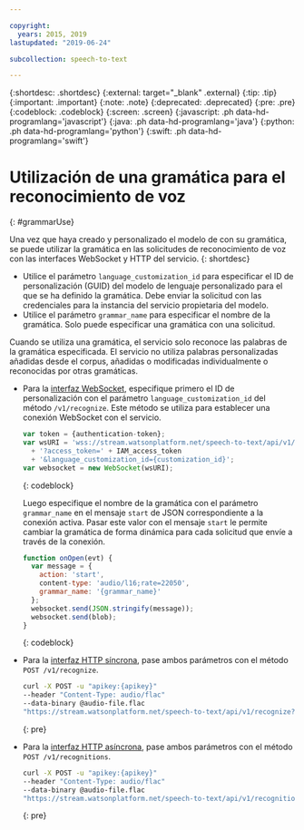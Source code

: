 ```yaml
---

copyright:
  years: 2015, 2019
lastupdated: "2019-06-24"

subcollection: speech-to-text

---
```


{:shortdesc: .shortdesc}
{:external: target="_blank" .external}
{:tip: .tip}
{:important: .important}
{:note: .note}
{:deprecated: .deprecated}
{:pre: .pre}
{:codeblock: .codeblock}
{:screen: .screen}
{:javascript: .ph data-hd-programlang='javascript'}
{:java: .ph data-hd-programlang='java'}
{:python: .ph data-hd-programlang='python'}
{:swift: .ph data-hd-programlang='swift'}

# Utilización de una gramática para el reconocimiento de voz
{: #grammarUse}

Una vez que haya creado y personalizado el modelo de con su gramática, se puede utilizar la gramática en las solicitudes de reconocimiento de voz con las interfaces WebSocket y HTTP del servicio.
{: shortdesc}

-   Utilice el parámetro `language_customization_id` para especificar el ID de personalización (GUID) del modelo de lenguaje personalizado para el que se ha definido la gramática. Debe enviar la solicitud con las credenciales para la instancia del servicio propietaria del modelo.
-   Utilice el parámetro `grammar_name` para especificar el nombre de la gramática. Solo puede especificar una gramática con una solicitud.

Cuando se utiliza una gramática, el servicio solo reconoce las palabras de la gramática especificada. El servicio no utiliza palabras personalizadas añadidas desde el corpus, añadidas o modificadas individualmente o reconocidas por otras gramáticas.

-   Para la [interfaz WebSocket](/docs/services/speech-to-text?topic=speech-to-text-websockets), especifique primero el ID de personalización con el parámetro `language_customization_id` del método `/v1/recognize`. Este método se utiliza para establecer una conexión WebSocket con el servicio.

    ```javascript
    var token = {authentication-token};
    var wsURI = 'wss://stream.watsonplatform.net/speech-to-text/api/v1/recognize'
      + '?access_token=' + IAM_access_token
      + '&language_customization_id={customization_id}';
    var websocket = new WebSocket(wsURI);
    ```
    {: codeblock}

    Luego especifique el nombre de la gramática con el parámetro `grammar_name` en el mensaje `start` de JSON correspondiente a la conexión activa. Pasar este valor con el mensaje `start` le permite cambiar la gramática de forma dinámica para cada solicitud que envíe a través de la conexión.

    ```javascript
    function onOpen(evt) {
      var message = {
        action: 'start',
        content-type: 'audio/l16;rate=22050',
        grammar_name: '{grammar_name}'
      };
      websocket.send(JSON.stringify(message));
      websocket.send(blob);
    }
    ```
    {: codeblock}
-   Para la [interfaz HTTP síncrona](/docs/services/speech-to-text?topic=speech-to-text-http), pase ambos parámetros con el método `POST /v1/recognize`.

    ```bash
    curl -X POST -u "apikey:{apikey}"
    --header "Content-Type: audio/flac"
    --data-binary @audio-file.flac
    "https://stream.watsonplatform.net/speech-to-text/api/v1/recognize?language_customization_id={customization_id}&grammar_name={grammar_name}"
    ```
    {: pre}
-   Para la [interfaz HTTP asíncrona](/docs/services/speech-to-text?topic=speech-to-text-async), pase ambos parámetros con el método `POST /v1/recognitions`.

    ```bash
    curl -X POST -u "apikey:{apikey}"
    --header "Content-Type: audio/flac"
    --data-binary @audio-file.flac
    "https://stream.watsonplatform.net/speech-to-text/api/v1/recognitions?language_customization_id={customization_id}&grammar_name={grammar_name}"
    ```
    {: pre}
